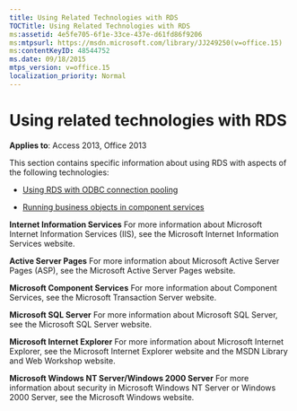 ```yaml
---
title: Using Related Technologies with RDS
TOCTitle: Using Related Technologies with RDS
ms:assetid: 4e5fe705-6f1e-33ce-437e-d61fd86f9206
ms:mtpsurl: https://msdn.microsoft.com/library/JJ249250(v=office.15)
ms:contentKeyID: 48544752
ms.date: 09/18/2015
mtps_version: v=office.15
localization_priority: Normal
---
```


# Using related technologies with RDS

**Applies to**: Access 2013, Office 2013

This section contains specific information about using RDS with aspects of the following technologies:

- [Using RDS with ODBC connection pooling](using-rds-with-odbc-connection-pooling.md)

- [Running business objects in component services](running-business-objects-in-component-services.md)

**Internet Information Services** For more information about Microsoft Internet Information Services (IIS), see the Microsoft Internet Information Services website.

**Active Server Pages** For more information about Microsoft Active Server Pages (ASP), see the Microsoft Active Server Pages website.

**Microsoft Component Services** For more information about Component Services, see the Microsoft Transaction Server website.

**Microsoft SQL Server** For more information about Microsoft SQL Server, see the Microsoft SQL Server website.

**Microsoft Internet Explorer** For more information about Microsoft Internet Explorer, see the Microsoft Internet Explorer website and the MSDN Library and Web Workshop website.

**Microsoft Windows NT Server/Windows 2000 Server** For more information about security in Microsoft Windows NT Server or Windows 2000 Server, see the Microsoft Windows website.


